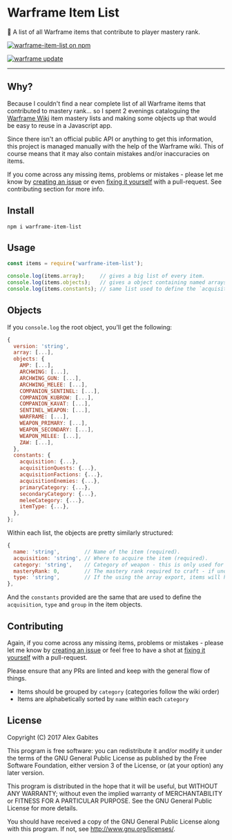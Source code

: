 # Warframe Item List

👾 A list of all Warframe items that contribute to player mastery rank.

[![warframe-item-list on npm](https://nodei.co/npm/warframe-item-list.png)](https://nodei.co/npm/warframe-item-list/)

[![warframe update](https://img.shields.io/badge/warframe_update-22.8.4-blue.svg)](http://warframe.wikia.com/wiki/Update_22#Hotfix_22.8.4)

---

## Why?

Because I couldn't find a near complete list of all Warframe items that contributed to mastery rank... so I spent 2 evenings cataloguing the [Warframe Wiki](http://warframe.wikia.com/wiki/Weapons) item mastery lists and making some objects up that would be easy to reuse in a Javascript app.

Since there isn't an official public API or anything to get this information, this project is managed manually with the help of the Warframe wiki. This of course means that it may also contain mistakes and/or inaccuracies on items.

If you come across any missing items, problems or mistakes - please let me know by [creating an issue](https://github.com/South-Paw/warframe-item-list/issues/new) or even [fixing it yourself](https://github.com/South-Paw/warframe-item-list/pulls) with a pull-request. See contributing section for more info.

## Install

`npm i warframe-item-list`

## Usage

```js
const items = require('warframe-item-list');

console.log(items.array);     // gives a big list of every item.
console.log(items.objects);   // gives a object containing named arrays and objects for more specific uses.
console.log(items.constants); // same list used to define the `acquisition`, `category` and `type` keys.
```

## Objects

If you `console.log` the root object, you'll get the following:

```js
{
  version: 'string',
  array: [...],
  objects: {
    AMP: [...],
    ARCHWING: [...],
    ARCHWING_GUN: [...],
    ARCHWING_MELEE: [...],
    COMPANION_SENTINEL: [...],
    COMPANION_KUBROW: [...],
    COMPANION_KAVAT: [...],
    SENTINEL_WEAPON: [...],
    WARFRAME: [...],
    WEAPON_PRIMARY: [...],
    WEAPON_SECONDARY: [...],
    WEAPON_MELEE: [...],
    ZAW: [...],
  },
  constants: {
    acquisition: {...},
    acquisitionQuests: {...},
    acquisitionFactions: {...},
    acquisitionEnemies: {...},
    primaryCategory: {...},
    secondaryCategory: {...},
    meleeCategory: {...},
    itemType: {...},
  },
};
```

Within each list, the objects are pretty similarly structured:

```js
{
  name: 'string',        // Name of the item (required).
  acquisition: 'string', // Where to acquire the item (required).
  category: 'string',    // Category of weapon - this is only used for primary/secondary/melee weapons.
  masteryRank: 0,        // The mastery rank required to craft - if undefined, then it's 0.
  type: 'string',        // If the using the array export, items will have a type attached as well.
},
```

And the `constants` provided are the same that are used to define the `acquisition`, `type` and `group` in the item objects.

## Contributing

Again, if you come across any missing items, problems or mistakes - please let me know by [creating an issue](https://github.com/South-Paw/warframe-item-list/issues/new) or feel free to have a shot at [fixing it yourself](https://github.com/South-Paw/warframe-item-list/pulls) with a pull-request.

Please ensure that any PRs are linted and keep with the general flow of things.

* Items should be grouped by `category` (categories follow the wiki order)
* Items are alphabetically sorted by `name` within each `category`

## License

Copyright (C) 2017 Alex Gabites

This program is free software: you can redistribute it and/or modify it under the terms of the GNU General Public License as published by the Free Software Foundation, either version 3 of the License, or (at your option) any later version.

This program is distributed in the hope that it will be useful, but WITHOUT ANY WARRANTY; without even the implied warranty of MERCHANTABILITY or FITNESS FOR A PARTICULAR PURPOSE. See the GNU General Public License for more details.

You should have received a copy of the GNU General Public License along with this program. If not, see http://www.gnu.org/licenses/.

